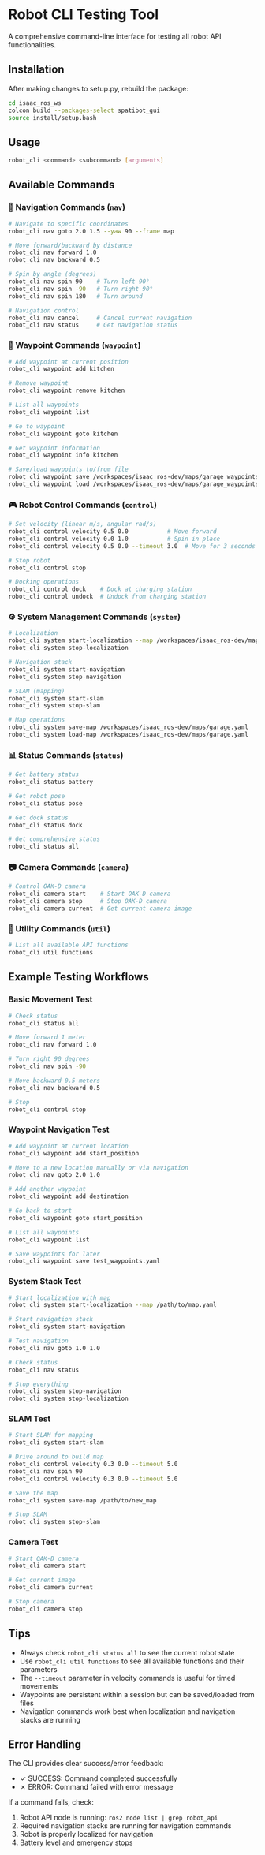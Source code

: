 # Robot CLI Testing Tool

A comprehensive command-line interface for testing all robot API functionalities.

## Installation

After making changes to setup.py, rebuild the package:

```bash
cd isaac_ros_ws
colcon build --packages-select spatibot_gui
source install/setup.bash
```

## Usage

```bash
robot_cli <command> <subcommand> [arguments]
```

## Available Commands

### 🧭 Navigation Commands (`nav`)

```bash
# Navigate to specific coordinates
robot_cli nav goto 2.0 1.5 --yaw 90 --frame map

# Move forward/backward by distance
robot_cli nav forward 1.0
robot_cli nav backward 0.5

# Spin by angle (degrees)
robot_cli nav spin 90    # Turn left 90°
robot_cli nav spin -90   # Turn right 90°
robot_cli nav spin 180   # Turn around

# Navigation control
robot_cli nav cancel     # Cancel current navigation
robot_cli nav status     # Get navigation status
```

### 📍 Waypoint Commands (`waypoint`)

```bash
# Add waypoint at current position
robot_cli waypoint add kitchen

# Remove waypoint
robot_cli waypoint remove kitchen

# List all waypoints
robot_cli waypoint list

# Go to waypoint
robot_cli waypoint goto kitchen

# Get waypoint information
robot_cli waypoint info kitchen

# Save/load waypoints to/from file
robot_cli waypoint save /workspaces/isaac_ros-dev/maps/garage_waypoints.yaml
robot_cli waypoint load /workspaces/isaac_ros-dev/maps/garage_waypoints.yaml
```

### 🎮 Robot Control Commands (`control`)

```bash
# Set velocity (linear m/s, angular rad/s)
robot_cli control velocity 0.5 0.0           # Move forward
robot_cli control velocity 0.0 1.0           # Spin in place
robot_cli control velocity 0.5 0.0 --timeout 3.0  # Move for 3 seconds

# Stop robot
robot_cli control stop

# Docking operations
robot_cli control dock    # Dock at charging station
robot_cli control undock  # Undock from charging station
```

### ⚙️ System Management Commands (`system`)

```bash
# Localization
robot_cli system start-localization --map /workspaces/isaac_ros-dev/maps/garage.yaml
robot_cli system stop-localization

# Navigation stack
robot_cli system start-navigation
robot_cli system stop-navigation

# SLAM (mapping)
robot_cli system start-slam
robot_cli system stop-slam

# Map operations
robot_cli system save-map /workspaces/isaac_ros-dev/maps/garage.yaml
robot_cli system load-map /workspaces/isaac_ros-dev/maps/garage.yaml
```

### 📊 Status Commands (`status`)

```bash
# Get battery status
robot_cli status battery

# Get robot pose
robot_cli status pose

# Get dock status
robot_cli status dock

# Get comprehensive status
robot_cli status all
```

### 📷 Camera Commands (`camera`)

```bash
# Control OAK-D camera
robot_cli camera start    # Start OAK-D camera
robot_cli camera stop     # Stop OAK-D camera
robot_cli camera current  # Get current camera image
```

### 🔧 Utility Commands (`util`)

```bash
# List all available API functions
robot_cli util functions
```

## Example Testing Workflows

### Basic Movement Test
```bash
# Check status
robot_cli status all

# Move forward 1 meter
robot_cli nav forward 1.0

# Turn right 90 degrees
robot_cli nav spin -90

# Move backward 0.5 meters
robot_cli nav backward 0.5

# Stop
robot_cli control stop
```

### Waypoint Navigation Test
```bash
# Add waypoint at current location
robot_cli waypoint add start_position

# Move to a new location manually or via navigation
robot_cli nav goto 2.0 1.0

# Add another waypoint
robot_cli waypoint add destination

# Go back to start
robot_cli waypoint goto start_position

# List all waypoints
robot_cli waypoint list

# Save waypoints for later
robot_cli waypoint save test_waypoints.yaml
```

### System Stack Test
```bash
# Start localization with map
robot_cli system start-localization --map /path/to/map.yaml

# Start navigation stack
robot_cli system start-navigation

# Test navigation
robot_cli nav goto 1.0 1.0

# Check status
robot_cli nav status

# Stop everything
robot_cli system stop-navigation
robot_cli system stop-localization
```

### SLAM Test
```bash
# Start SLAM for mapping
robot_cli system start-slam

# Drive around to build map
robot_cli control velocity 0.3 0.0 --timeout 5.0
robot_cli nav spin 90
robot_cli control velocity 0.3 0.0 --timeout 5.0

# Save the map
robot_cli system save-map /path/to/new_map

# Stop SLAM
robot_cli system stop-slam
```

### Camera Test
```bash
# Start OAK-D camera
robot_cli camera start

# Get current image
robot_cli camera current

# Stop camera
robot_cli camera stop
```

## Tips

- Always check `robot_cli status all` to see the current robot state
- Use `robot_cli util functions` to see all available functions and their parameters
- The `--timeout` parameter in velocity commands is useful for timed movements
- Waypoints are persistent within a session but can be saved/loaded from files
- Navigation commands work best when localization and navigation stacks are running

## Error Handling

The CLI provides clear success/error feedback:
- ✓ SUCCESS: Command completed successfully
- ✗ ERROR: Command failed with error message

If a command fails, check:
1. Robot API node is running: `ros2 node list | grep robot_api`
2. Required navigation stacks are running for navigation commands
3. Robot is properly localized for navigation
4. Battery level and emergency stops 